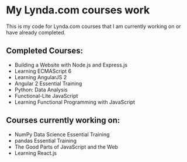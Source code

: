 # My Lynda.com courses work
This is my code for Lynda.com courses that I am currently working on or have already completed.

## Completed Courses:

 - Building a Website with Node.js and Express.js
 - Learning ECMAScript 6
 - Learning AngularJS 2
 - Angular 2 Essential Training
 - Python: Data Analysis
 - Functional-Lite JavaScript
 - Learning Functional Programming with JavaScript


## Courses currently working on:

 - NumPy Data Science Essential Training
 - pandas Essential Training
 - The Good Parts of JavaScript and the Web
 - Learning React.js
